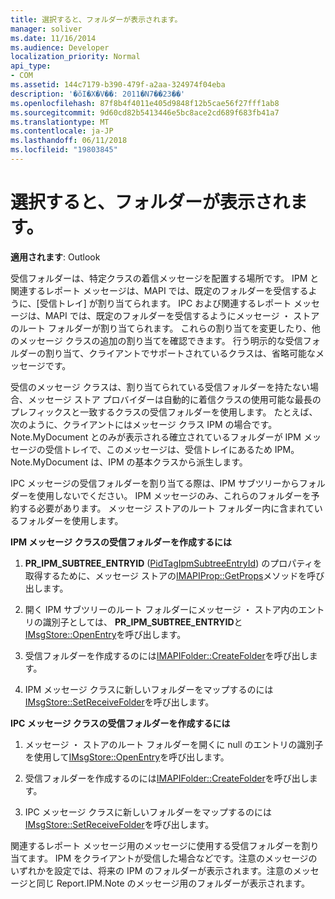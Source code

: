 ```yaml
---
title: 選択すると、フォルダーが表示されます。
manager: soliver
ms.date: 11/16/2014
ms.audience: Developer
localization_priority: Normal
api_type:
- COM
ms.assetid: 144c7179-b390-479f-a2aa-324974f04eba
description: '�ŏI�X�V��: 2011�N7��23��'
ms.openlocfilehash: 87f8b4f4011e405d9848f12b5cae56f27fff1ab8
ms.sourcegitcommit: 9d60cd82b5413446e5bc8ace2cd689f683fb41a7
ms.translationtype: MT
ms.contentlocale: ja-JP
ms.lasthandoff: 06/11/2018
ms.locfileid: "19803845"
---
```

# <a name="selecting-a-receive-folder"></a>選択すると、フォルダーが表示されます。

  
  
**適用されます**: Outlook 
  
受信フォルダーは、特定クラスの着信メッセージを配置する場所です。 IPM と関連するレポート メッセージは、MAPI では、既定のフォルダーを受信するように、[受信トレイ] が割り当てられます。 IPC および関連するレポート メッセージは、MAPI では、既定のフォルダーを受信するようにメッセージ ・ ストアのルート フォルダーが割り当てられます。 これらの割り当てを変更したり、他のメッセージ クラスの追加の割り当てを確認できます。 行う明示的な受信フォルダーの割り当て、クライアントでサポートされているクラスは、省略可能なメッセージです。
  
受信のメッセージ クラスは、割り当てられている受信フォルダーを持たない場合、メッセージ ストア プロバイダーは自動的に着信クラスの使用可能な最長のプレフィックスと一致するクラスの受信フォルダーを使用します。 たとえば、次のように、クライアントにはメッセージ クラス IPM の場合です。Note.MyDocument とのみが表示される確立されているフォルダーが IPM メッセージの受信トレイで、このメッセージは、受信トレイにあるため IPM。Note.MyDocument は、IPM の基本クラスから派生します。
  
IPC メッセージの受信フォルダーを割り当てる際は、IPM サブツリーからフォルダーを使用しないでください。 IPM メッセージのみ、これらのフォルダーを予約する必要があります。 メッセージ ストアのルート フォルダー内に含まれているフォルダーを使用します。 
  
 **IPM メッセージ クラスの受信フォルダーを作成するには**
  
1. **PR_IPM_SUBTREE_ENTRYID** ([PidTagIpmSubtreeEntryId](pidtagipmsubtreeentryid-canonical-property.md)) のプロパティを取得するために、メッセージ ストアの[IMAPIProp::GetProps](imapiprop-getprops.md)メソッドを呼び出します。 
    
2. 開く IPM サブツリーのルート フォルダーにメッセージ ・ ストア内のエントリの識別子としては、 **PR_IPM_SUBTREE_ENTRYID**と[IMsgStore::OpenEntry](imsgstore-openentry.md)を呼び出します。 
    
3. 受信フォルダーを作成するのには[IMAPIFolder::CreateFolder](imapifolder-createfolder.md)を呼び出します。 
    
4. IPM メッセージ クラスに新しいフォルダーをマップするのには[IMsgStore::SetReceiveFolder](imsgstore-setreceivefolder.md)を呼び出します。 
    
 **IPC メッセージ クラスの受信フォルダーを作成するには**
  
1. メッセージ ・ ストアのルート フォルダーを開くに null のエントリの識別子を使用して[IMsgStore::OpenEntry](imsgstore-openentry.md)を呼び出します。 
    
2. 受信フォルダーを作成するのには[IMAPIFolder::CreateFolder](imapifolder-createfolder.md)を呼び出します。 
    
3. IPC メッセージ クラスに新しいフォルダーをマップするのには[IMsgStore::SetReceiveFolder](imsgstore-setreceivefolder.md)を呼び出します。 
    
関連するレポート メッセージ用のメッセージに使用する受信フォルダーを割り当てます。 IPM をクライアントが受信した場合などです。注意のメッセージのいずれかを設定では、将来の IPM のフォルダーが表示されます。注意のメッセージと同じ Report.IPM.Note のメッセージ用のフォルダーが表示されます。
  

